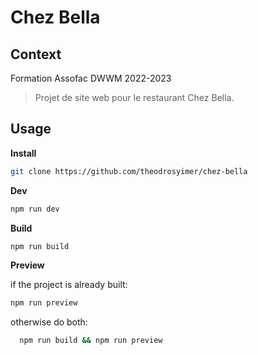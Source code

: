 # Chez Bella

## Context

Formation Assofac DWWM 2022-2023
> Projet de site web pour le restaurant Chez Bella.

## Usage

**Install**

```sh
git clone https://github.com/theodrosyimer/chez-bella
```

**Dev**

```sh
npm run dev
```

**Build**

```sh
npm run build
```

**Preview**

if the project is already built:

  ```sh
  npm run preview
```

otherwise do both:

```sh
  npm run build && npm run preview
```
